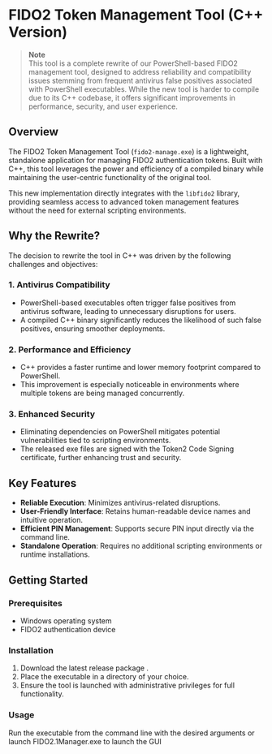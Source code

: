 # FIDO2 Token Management Tool (C++ Version)

> **Note**  
> This tool is a complete rewrite of our PowerShell-based FIDO2 management tool, designed to address reliability and compatibility issues stemming from frequent antivirus false positives associated with PowerShell executables. While the new tool is harder to compile due to its C++ codebase, it offers significant improvements in performance, security, and user experience.  

## Overview

The FIDO2 Token Management Tool (`fido2-manage.exe`) is a lightweight, standalone application for managing FIDO2 authentication tokens. Built with C++, this tool leverages the power and efficiency of a compiled binary while maintaining the user-centric functionality of the original tool.

This new implementation directly integrates with the `libfido2` library, providing seamless access to advanced token management features without the need for external scripting environments.

## Why the Rewrite?

The decision to rewrite the tool in C++ was driven by the following challenges and objectives:

### 1. **Antivirus Compatibility**
- PowerShell-based executables often trigger false positives from antivirus software, leading to unnecessary disruptions for users.
- A compiled C++ binary significantly reduces the likelihood of such false positives, ensuring smoother deployments.

### 2. **Performance and Efficiency**
- C++ provides a faster runtime and lower memory footprint compared to PowerShell.
- This improvement is especially noticeable in environments where multiple tokens are being managed concurrently.

### 3. **Enhanced Security**
- Eliminating dependencies on PowerShell mitigates potential vulnerabilities tied to scripting environments.
- The released exe files are signed with the Token2 Code Signing certificate, further enhancing trust and security.

 

## Key Features

- **Reliable Execution**: Minimizes antivirus-related disruptions.
- **User-Friendly Interface**: Retains human-readable device names and intuitive operation.
- **Efficient PIN Management**: Supports secure PIN input directly via the command line.
- **Standalone Operation**: Requires no additional scripting environments or runtime installations.

## Getting Started

### Prerequisites

- Windows operating system
- FIDO2 authentication device

### Installation

1. Download the latest release package .
2. Place the executable in a directory of your choice.
3. Ensure the tool is launched with administrative privileges for full functionality.

### Usage

Run the executable from the command line with the desired arguments or launch FIDO2.1Manager.exe to launch the GUI
